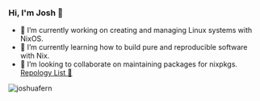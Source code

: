 ### Hi, I'm Josh 👋

- 🔭 I’m currently working on creating and managing Linux systems with NixOS.
- 🌱 I’m currently learning how to build pure and reproducible software with Nix.
- 👯 I’m looking to collaborate on maintaining packages for nixpkgs. [Repology List 📝](https://repology.org/maintainer/joshuafern%40protonmail.com)

<img src="https://github-profile-trophy.vercel.app/?username=joshuafern&row=1&column=7&margin-w=15" alt="joshuafern"/>
